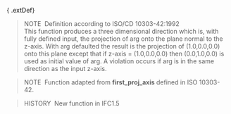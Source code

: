 { .extDef}
> NOTE&nbsp; Definition according to ISO/CD 10303-42:1992  
> This function produces a three dimensional direction which is, with fully defined input, the projection of arg onto the plane normal to the z-axis. With arg defaulted the result is the projection of (1.0,0.0,0.0) onto this plane except that if z-axis = (1.0,0.0,0.0) then (0.0,1.0,0.0) is used as initial value of arg. A violation occurs if arg is in the same direction as the input z-axis.

> NOTE&nbsp; Function adapted from **first_proj_axis** defined in ISO 10303-42.

> HISTORY&nbsp; New function in IFC1.5